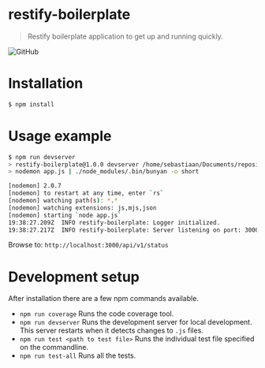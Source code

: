 # restify-boilerplate
> Restify boilerplate application to get up and running quickly.

![GitHub](https://img.shields.io/github/license/s-dehaan/restify-boilerplate?style=flat-square)

# Installation
```bash
$ npm install
```

# Usage example
```bash
$ npm run devserver
> restify-boilerplate@1.0.0 devserver /home/sebastiaan/Documents/repositories/nodejs/restify/restify-boilerplate
> nodemon app.js | ./node_modules/.bin/bunyan -o short

[nodemon] 2.0.7
[nodemon] to restart at any time, enter `rs`
[nodemon] watching path(s): *.*
[nodemon] watching extensions: js,mjs,json
[nodemon] starting `node app.js`
19:38:27.209Z  INFO restify-boilerplate: Logger initialized.
19:38:27.217Z  INFO restify-boilerplate: Server listening on port: 3000
```

Browse to: `http://localhost:3000/api/v1/status`

# Development setup
After installation there are a few npm commands available.
* `npm run coverage` Runs the code coverage tool.
* `npm run devserver` Runs the development server for local development. This server restarts when it detects changes to `.js` files.
* `npm run test <path to test file>` Runs the individual test file specified on the commandline.
* `npm run test-all` Runs all the tests.